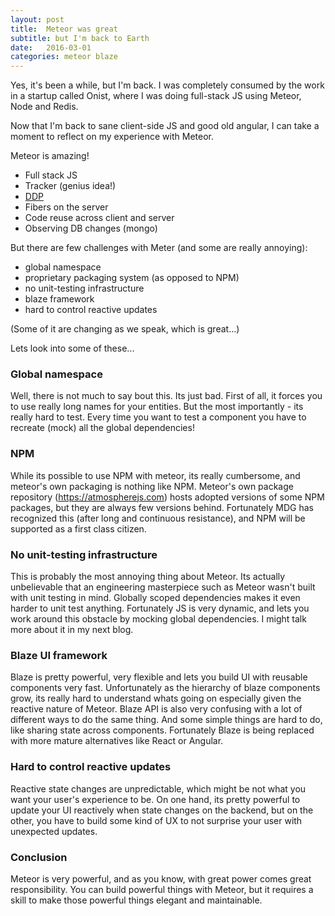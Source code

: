```yaml
---
layout: post
title:  Meteor was great
subtitle: but I'm back to Earth
date:   2016-03-01
categories: meteor blaze
---
```


Yes, it's been a while, but I'm back. I was completely consumed by the work in a startup called Onist, where I was doing full-stack JS using Meteor, Node and Redis.

Now that I'm back to sane client-side JS and good old angular, I can take a moment to reflect on my experience with Meteor.

Meteor is amazing! 
- Full stack JS
- Tracker (genius idea!)
- [DDP](https://www.meteor.com/ddp)
- Fibers on the server
- Code reuse across client and server
- Observing DB changes (mongo)

But there are few challenges with Meter (and some are really annoying):
- global namespace
- proprietary packaging system (as opposed to NPM) 
- no unit-testing infrastructure
- blaze framework
- hard to control reactive updates

(Some of it are changing as we speak, which is great...)

Lets look into some of these...

### Global namespace

Well, there is not much to say bout this. Its just bad. First of all, it forces you to use really long names for your entities. But the most importantly - its really hard to test. Every time you want to test a component you have to recreate (mock) all the global dependencies! 

### NPM

While its possible to use NPM with meteor, its really cumbersome, and meteor's own packaging is nothing like NPM. Meteor's own package repository (https://atmospherejs.com) hosts adopted versions of some NPM packages, but they are always few versions behind. Fortunately MDG has recognized this (after long and continuous resistance), and NPM will be supported as a first class citizen.

### No unit-testing infrastructure
 
This is probably the most annoying thing about Meteor. Its actually unbelievable that an engineering masterpiece such as Meteor wasn't built with unit testing in mind. Globally scoped dependencies makes it even harder to unit test anything. Fortunately JS is very dynamic, and lets you work around this obstacle by mocking global dependencies. I might talk more about it in my next blog. 

### Blaze UI framework

Blaze is pretty powerful, very flexible and lets you build UI with reusable components very fast. Unfortunately as the hierarchy of blaze components grow, its really hard to understand whats going on especially given the reactive nature of Meteor. Blaze API is also very confusing with a lot of different ways to do the same thing. And some simple things are hard to do, like sharing state across components. Fortunately Blaze is being replaced with more mature alternatives like React or Angular.  

### Hard to control reactive updates

Reactive state changes are unpredictable, which might be not what you want your user's experience to be. On one hand, its pretty powerful to update your UI reactively when state changes on the backend, but on the other, you have to build some kind of UX to not surprise your user with unexpected updates.

### Conclusion 
Meteor is very powerful, and as you know, with great power comes great responsibility. 
You can build powerful things with Meteor, but it requires a skill to make those powerful things elegant and maintainable.

